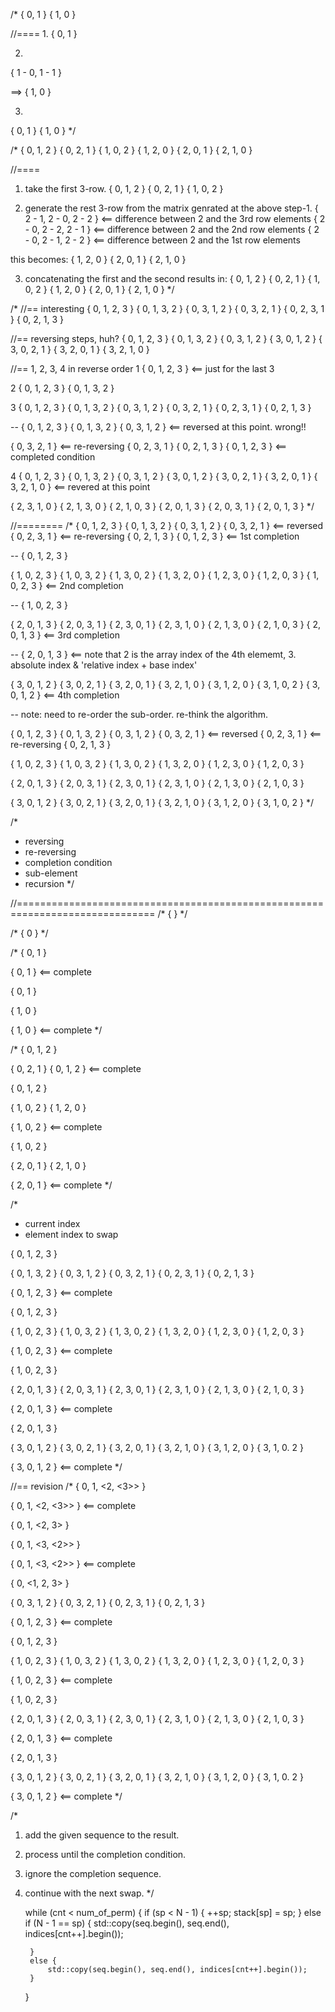 /*
{ 0, 1 }
{ 1, 0 }

//====
1.
{ 0, 1 }

2.
{ 1 - 0, 1 - 1 }

==>
{ 1, 0 }

3.
{ 0, 1 }
{ 1, 0 }
*/

/*
{ 0, 1, 2 }
{ 0, 2, 1 }
{ 1, 0, 2 }
{ 1, 2, 0 }
{ 2, 0, 1 }
{ 2, 1, 0 }

//====
1. take the first 3-row.
{ 0, 1, 2 }
{ 0, 2, 1 }
{ 1, 0, 2 }

2. generate the rest 3-row from the matrix genrated at the above step-1.
{ 2 - 1, 2 - 0, 2 - 2 }     <== difference between 2 and the 3rd row elements
{ 2 - 0, 2 - 2, 2 - 1 }     <== difference between 2 and the 2nd row elements
{ 2 - 0, 2 - 1, 2 - 2 }     <== difference between 2 and the 1st row elements

this becomes:
{ 1, 2, 0 }
{ 2, 0, 1 }
{ 2, 1, 0 }

3. concatenating the first and the second results in:
{ 0, 1, 2 }
{ 0, 2, 1 }
{ 1, 0, 2 }
{ 1, 2, 0 }
{ 2, 0, 1 }
{ 2, 1, 0 }
*/

/*
//== interesting
{ 0, 1, 2, 3 }
{ 0, 1, 3, 2 }
{ 0, 3, 1, 2 }
{ 0, 3, 2, 1 }
{ 0, 2, 3, 1 }
{ 0, 2, 1, 3 }

//== reversing steps, huh?
{ 0, 1, 2, 3 }
{ 0, 1, 3, 2 }
{ 0, 3, 1, 2 }
{ 3, 0, 1, 2 }
{ 3, 0, 2, 1 }
{ 3, 2, 0, 1 }
{ 3, 2, 1, 0 }

//== 1, 2, 3, 4 in reverse order
1
{ 0, 1, 2, 3 }  <== just for the last 3

2
{ 0, 1, 2, 3 }
{ 0, 1, 3, 2 }

3
{ 0, 1, 2, 3 }
{ 0, 1, 3, 2 }
{ 0, 3, 1, 2 }
{ 0, 3, 2, 1 }
{ 0, 2, 3, 1 }
{ 0, 2, 1, 3 }

--
{ 0, 1, 2, 3 }
{ 0, 1, 3, 2 }
{ 0, 3, 1, 2 } <== reversed at this point. wrong!!

{ 0, 3, 2, 1 } <== re-reversing
{ 0, 2, 3, 1 }
{ 0, 2, 1, 3 }
{ 0, 1, 2, 3 } <== completed condition

4
{ 0, 1, 2, 3 }
{ 0, 1, 3, 2 }
{ 0, 3, 1, 2 }
{ 3, 0, 1, 2 }
{ 3, 0, 2, 1 }
{ 3, 2, 0, 1 }
{ 3, 2, 1, 0 } <== revered at this point

{ 2, 3, 1, 0 }
{ 2, 1, 3, 0 }
{ 2, 1, 0, 3 }
{ 2, 0, 1, 3 }
{ 2, 0, 3, 1 }
{ 2, 0, 1, 3 }
*/

//========
/*
{ 0, 1, 2, 3 }
{ 0, 1, 3, 2 }
{ 0, 3, 1, 2 }
{ 0, 3, 2, 1 } <== reversed
{ 0, 2, 3, 1 } <== re-reversing
{ 0, 2, 1, 3 }
{ 0, 1, 2, 3 } <== 1st completion

--
{ 0, 1, 2, 3 }

{ 1, 0, 2, 3 }
{ 1, 0, 3, 2 }
{ 1, 3, 0, 2 }
{ 1, 3, 2, 0 }
{ 1, 2, 3, 0 }
{ 1, 2, 0, 3 }
{ 1, 0, 2, 3 } <== 2nd completion

--
{ 1, 0, 2, 3 }

{ 2, 0, 1, 3 }
{ 2, 0, 3, 1 }
{ 2, 3, 0, 1 }
{ 2, 3, 1, 0 }
{ 2, 1, 3, 0 }
{ 2, 1, 0, 3 }
{ 2, 0, 1, 3 } <== 3rd completion

--
{ 2, 0, 1, 3 } <== note that 2 is the array index of the 4th elememt, 3.
                    absolute index & 'relative index + base index'

{ 3, 0, 1, 2 }
{ 3, 0, 2, 1 }
{ 3, 2, 0, 1 }
{ 3, 2, 1, 0 }
{ 3, 1, 2, 0 }
{ 3, 1, 0, 2 }
{ 3, 0, 1, 2 } <== 4th completion

--
note: need to re-order the sub-order. re-think the algorithm.

{ 0, 1, 2, 3 }
{ 0, 1, 3, 2 }
{ 0, 3, 1, 2 }
{ 0, 3, 2, 1 } <== reversed
{ 0, 2, 3, 1 } <== re-reversing
{ 0, 2, 1, 3 }

{ 1, 0, 2, 3 }
{ 1, 0, 3, 2 }
{ 1, 3, 0, 2 }
{ 1, 3, 2, 0 }
{ 1, 2, 3, 0 }
{ 1, 2, 0, 3 }

{ 2, 0, 1, 3 }
{ 2, 0, 3, 1 }
{ 2, 3, 0, 1 }
{ 2, 3, 1, 0 }
{ 2, 1, 3, 0 }
{ 2, 1, 0, 3 }

{ 3, 0, 1, 2 }
{ 3, 0, 2, 1 }
{ 3, 2, 0, 1 }
{ 3, 2, 1, 0 }
{ 3, 1, 2, 0 }
{ 3, 1, 0, 2 }
*/

/*
- reversing
- re-reversing
- completion condition
- sub-element
- recursion
*/

//==============================================================================
/*
{ }
*/


/*
{ 0 }
*/


/*
{ 0, 1 }

{ 0, 1 } <== complete


{ 0, 1 }

{ 1, 0 }

{ 1, 0 } <== complete
*/


/*
{ 0, 1, 2 }

{ 0, 2, 1 }
{ 0, 1, 2 } <== complete


{ 0, 1, 2 }

{ 1, 0, 2 }
{ 1, 2, 0 }

{ 1, 0, 2 } <== complete


{ 1, 0, 2 }

{ 2, 0, 1 }
{ 2, 1, 0 }

{ 2, 0, 1 } <== complete
*/

/*
- current index
- element index to swap

{ 0, 1, 2, 3 }

{ 0, 1, 3, 2 }
{ 0, 3, 1, 2 }
{ 0, 3, 2, 1 }
{ 0, 2, 3, 1 }
{ 0, 2, 1, 3 }

{ 0, 1, 2, 3 } <== complete

{ 0, 1, 2, 3 }

{ 1, 0, 2, 3 }
{ 1, 0, 3, 2 }
{ 1, 3, 0, 2 }
{ 1, 3, 2, 0 }
{ 1, 2, 3, 0 }
{ 1, 2, 0, 3 }

{ 1, 0, 2, 3 } <== complete

{ 1, 0, 2, 3 }

{ 2, 0, 1, 3 }
{ 2, 0, 3, 1 }
{ 2, 3, 0, 1 }
{ 2, 3, 1, 0 }
{ 2, 1, 3, 0 }
{ 2, 1, 0, 3 }

{ 2, 0, 1, 3 } <== complete

{ 2, 0, 1, 3 }

{ 3, 0, 1, 2 }
{ 3, 0, 2, 1 }
{ 3, 2, 0, 1 }
{ 3, 2, 1, 0 }
{ 3, 1, 2, 0 }
{ 3, 1, 0. 2 }

{ 3, 0, 1, 2 } <== complete
*/


//== revision
/*
{ 0, 1, <2, <3>> }

{ 0, 1, <2, <3>> } <== complete

{ 0, 1, <2, 3> }

{ 0, 1, <3, <2>> }

{ 0, 1, <3, <2>> } <== complete

{ 0, <1, 2, 3> }

{ 0, 3, 1, 2 }
{ 0, 3, 2, 1 }
{ 0, 2, 3, 1 }
{ 0, 2, 1, 3 }

{ 0, 1, 2, 3 } <== complete

{ 0, 1, 2, 3 }

{ 1, 0, 2, 3 }
{ 1, 0, 3, 2 }
{ 1, 3, 0, 2 }
{ 1, 3, 2, 0 }
{ 1, 2, 3, 0 }
{ 1, 2, 0, 3 }

{ 1, 0, 2, 3 } <== complete

{ 1, 0, 2, 3 }

{ 2, 0, 1, 3 }
{ 2, 0, 3, 1 }
{ 2, 3, 0, 1 }
{ 2, 3, 1, 0 }
{ 2, 1, 3, 0 }
{ 2, 1, 0, 3 }

{ 2, 0, 1, 3 } <== complete

{ 2, 0, 1, 3 }

{ 3, 0, 1, 2 }
{ 3, 0, 2, 1 }
{ 3, 2, 0, 1 }
{ 3, 2, 1, 0 }
{ 3, 1, 2, 0 }
{ 3, 1, 0. 2 }

{ 3, 0, 1, 2 } <== complete
*/

/*
1. add the given sequence to the result.
2. process until the completion condition.
3. ignore the completion sequence.
4. continue with the next swap.
*/


    while (cnt < num_of_perm) {
        if (sp < N - 1) {
            ++sp;
            stack[sp] = sp;
        }
        else if (N - 1 == sp) {
            std::copy(seq.begin(), seq.end(), indices[cnt++].begin());

            
        }
        else {
            std::copy(seq.begin(), seq.end(), indices[cnt++].begin());
        }
    }
